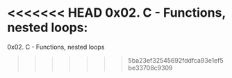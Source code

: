<<<<<<< HEAD
0x02. C - Functions, nested loops:
=======
0x02. C - Functions, nested loops
>>>>>>> 5ba23ef32545692fddfca93e1ef5be33708c9309
